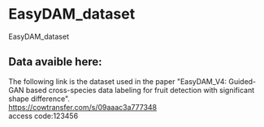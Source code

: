 # EasyDAM_dataset
EasyDAM_dataset
## Data avaible here:
The following link is the dataset used in the paper "EasyDAM_V4: Guided-GAN based cross-species data labeling for fruit detection with significant shape difference".  
https://cowtransfer.com/s/09aaac3a777348  
access code:123456
